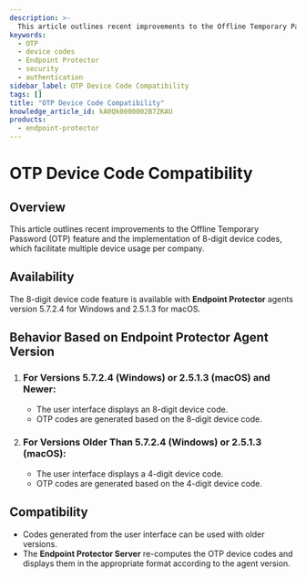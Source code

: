 ```yaml
---
description: >-
  This article outlines recent improvements to the Offline Temporary Password (OTP) feature and the implementation of 8-digit device codes, which facilitate multiple device usage per company.
keywords:
  - OTP
  - device codes
  - Endpoint Protector
  - security
  - authentication
sidebar_label: OTP Device Code Compatibility
tags: []
title: "OTP Device Code Compatibility"
knowledge_article_id: kA0Qk0000002B7ZKAU
products:
  - endpoint-protector
---
```


# OTP Device Code Compatibility

## Overview

This article outlines recent improvements to the Offline Temporary Password (OTP) feature and the implementation of 8-digit device codes, which facilitate multiple device usage per company.

## Availability

The 8-digit device code feature is available with **Endpoint Protector** agents version 5.7.2.4 for Windows and 2.5.1.3 for macOS.

## Behavior Based on Endpoint Protector Agent Version

1. ### For Versions 5.7.2.4 (Windows) or 2.5.1.3 (macOS) and Newer:
   - The user interface displays an 8-digit device code.
   - OTP codes are generated based on the 8-digit device code.

2. ### For Versions Older Than 5.7.2.4 (Windows) or 2.5.1.3 (macOS):
   - The user interface displays a 4-digit device code.
   - OTP codes are generated based on the 4-digit device code.

## Compatibility

- Codes generated from the user interface can be used with older versions.
- The **Endpoint Protector Server** re-computes the OTP device codes and displays them in the appropriate format according to the agent version.